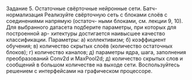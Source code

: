 Задание 5.
Остаточные свёрточные нейронные сети. Батч-нормализация
Реализуйте свёрточную сеть с блоками слоёв с соединениями напрямую (остаточ-
ными блоками, см. лекции 9, 10).
Для выбранного датасета подберите параметры, при которых для построенной ар-
хитектуры достигается наивысшее качество классификации.
Параметры:
а) коллективизм;
б) коэффициент обучения;
в) количество скрытых слоёв (количество остаточных блоков);
г) количество каналов;
д)
параметры ядра, шага, заполнения преобразований Conv2d и MaxPool2d;
д) количество скрытых слов и сообщений в большом количестве на выходе
сети.
Воспользуйтесь решением с интерфейсами на графическом процессоре.
